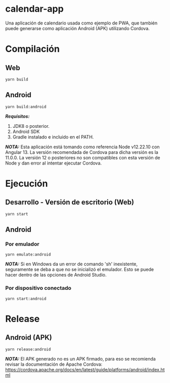 # calendar-app
Una aplicación de calendario usada como ejemplo de PWA, que también puede generarse como aplicación Android (APK) utilizando Cordova.

# Compilación
## Web
```yarn build```

## Android
```yarn build:android```

***Requisitos:***
1) JDK8 o posterior.
2) Android SDK
3) Gradle instalado e incluido en el PATH.

***NOTA:*** Esta aplicación está tomando como referencia Node v12.22.10 con Angular 13. La versión recomendada de Cordova para dicha versión es la 11.0.0. La versión 12 o posteriores no son compatibles con esta versión de Node y dan error al intentar ejecutar Cordova.

# Ejecución
## Desarrollo - Versión de escritorio (Web)
```yarn start```

## Android
### Por emulador
```yarn emulate:android```

***NOTA:*** Si en Windows da un error de comando 'sh' inexistente, seguramente se deba a que no se inicializó el emulador. Esto se puede hacer dentro de las opciones de Android Studio.

### Por dispositivo conectado
```yarn start:android```

# Release
## Android (APK)
```yarn release:android```

***NOTA:*** El APK generado no es un APK firmado, para eso se recomienda revisar la documentación de Apache Cordova:
https://cordova.apache.org/docs/en/latest/guide/platforms/android/index.html 